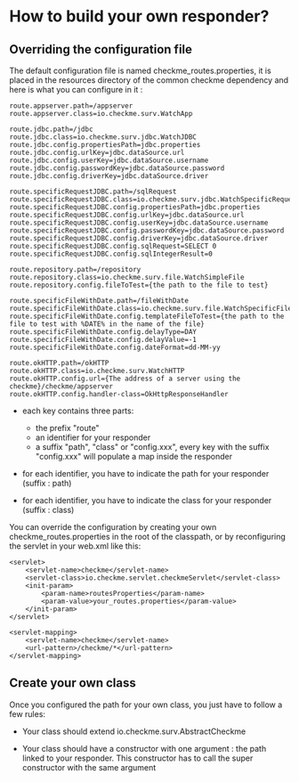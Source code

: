 # How to build your own responder? #

## Overriding the configuration file ##

The default configuration file is named checkme_routes.properties, it is placed in the resources directory of the common checkme dependency and here is what you can configure in it :

    route.appserver.path=/appserver
    route.appserver.class=io.checkme.surv.WatchApp
    
    route.jdbc.path=/jdbc
    route.jdbc.class=io.checkme.surv.jdbc.WatchJDBC
    route.jdbc.config.propertiesPath=jdbc.properties
    route.jdbc.config.urlKey=jdbc.dataSource.url
    route.jdbc.config.userKey=jdbc.dataSource.username
    route.jdbc.config.passwordKey=jdbc.dataSource.password
    route.jdbc.config.driverKey=jdbc.dataSource.driver

    route.specificRequestJDBC.path=/sqlRequest
    route.specificRequestJDBC.class=io.checkme.surv.jdbc.WatchSpecificRequestJDBC
    route.specificRequestJDBC.config.propertiesPath=jdbc.properties
    route.specificRequestJDBC.config.urlKey=jdbc.dataSource.url
    route.specificRequestJDBC.config.userKey=jdbc.dataSource.username
    route.specificRequestJDBC.config.passwordKey=jdbc.dataSource.password
    route.specificRequestJDBC.config.driverKey=jdbc.dataSource.driver
    route.specificRequestJDBC.config.sqlRequest=SELECT 0
    route.specificRequestJDBC.config.sqlIntegerResult=0

    route.repository.path=/repository
    route.repository.class=io.checkme.surv.file.WatchSimpleFile
    route.repository.config.fileToTest={the path to the file to test}

    route.specificFileWithDate.path=/fileWithDate
    route.specificFileWithDate.class=io.checkme.surv.file.WatchSpecificFileWithDate
    route.specificFileWithDate.config.templateFileToTest={the path to the file to test with %DATE% in the name of the file}
    route.specificFileWithDate.config.delayType=DAY
    route.specificFileWithDate.config.delayValue=-1
    route.specificFileWithDate.config.dateFormat=dd-MM-yy

    route.okHTTP.path=/okHTTP
    route.okHTTP.class=io.checkme.surv.WatchHTTP
    route.okHTTP.config.url={The address of a server using the checkme}/checkme/appserver
    route.okHTTP.config.handler-class=OkHttpResponseHandler

 *  each key contains three parts:
    
     *  the prefix "route"
     *  an identifier for your responder
     *  a suffix "path", "class" or "config.xxx", every key with the suffix "config.xxx" will populate a map inside the responder
 *  for each identifier, you have to indicate the path for your responder (suffix : path)
 *  for each identifier, you have to indicate the class for your responder (suffix : class)

You can override the configuration by creating your own checkme_routes.properties in the root of the classpath, or by reconfiguring the servlet in your web.xml like this:

    <servlet>
        <servlet-name>checkme</servlet-name>
        <servlet-class>io.checkme.servlet.checkmeServlet</servlet-class>
        <init-param>
            <param-name>routesProperties</param-name>
            <param-value>your_routes.properties</param-value>
        </init-param>
    </servlet>
    
    <servlet-mapping>
        <servlet-name>checkme</servlet-name>
        <url-pattern>/checkme/*</url-pattern>
    </servlet-mapping>

## Create your own class ##

Once you configured the path for your own class, you just have to follow a few rules:

 *  Your class should extend io.checkme.surv.AbstractCheckme
    
 *  Your class should have a constructor with one argument : the path linked to your responder. This constructor has to call the super constructor with the same argument